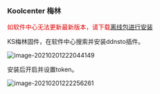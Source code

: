 ### Koolcenter 梅林
<font color="#dd0000">如软件中心无法更新最新版本，请下载[离线包进行安装](https://rogsoft.ddnsto.com/ddnsto/ddnsto.tar.gz)</font><br />

KS梅林固件，在软件中心搜索并安装ddnsto插件。

   ![image-20210201222044149](./koolshare_merlin/image-20210201222044149.png)

安装后开启并设置token。

   ![image-20210201222256261](./koolshare_merlin/image-20210201222256261.png)